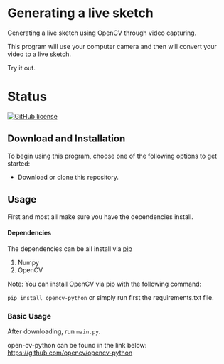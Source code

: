 # Generating a live sketch 

Generating a live sketch using OpenCV through video capturing.

This program will use your computer camera and then will convert your video to a live sketch.

Try it out.

# Status

[![GitHub license](https://img.shields.io/badge/license-MIT-blue.svg)](https://raw.githubusercontent.com/BlackrockDigital/startbootstrap-blog-post/master/LICENSE)

## Download and Installation

To begin using this program, choose one of the following options to get started:

* Download or clone this repository.

## Usage

First and most all make sure you have the dependencies install.

#### Dependencies 

The dependencies can be all install via [pip](https://pypi.python.org/pypi/pip)

1. Numpy
2. OpenCV 

Note:  You can install OpenCV via pip with the following command: 

`pip install opencv-python` or simply run first the requirements.txt file.

### Basic Usage

After downloading, run `main.py`.

open-cv-python can be found in the link below:
https://github.com/opencv/opencv-python



